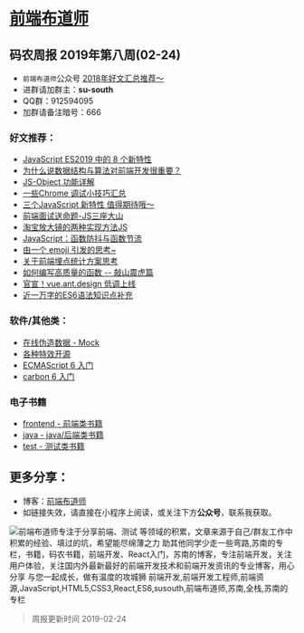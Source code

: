 
# [前端布道师](https://susouth.com/ "@IT·平头哥联盟，码农书籍，苏南的专栏")

##  码农周报 2019年第八周(02-24)

+ `前端布道师`公众号 [2018年好文汇总推荐～](https://mp.weixin.qq.com/s/-BA4X3ScSSpsZRrUCyTuBw)
+ 进群请加群主：**su-south**
+ QQ群：912594095
+ 加群请备注暗号：666

### 好文推荐：
+ [JavaScript ES2019 中的 8 个新特性
](https://juejin.im/post/5c6b6913e51d45209a1ca03c)
+ [为什么说数据结构与算法对前端开发很重要？](https://mp.weixin.qq.com/s/G2QRaZaM0Qy0fayCGLM8Xw)
+ [JS-Object 功能详解](https://segmentfault.com/a/1190000018252193)
+ [一些Chrome 调试小技巧汇总](https://mp.weixin.qq.com/s/aVrZUgq9C7x4Kojpa6Dz2A)
+ [三个JavaScript 新特性 值得期待哦～](https://mp.weixin.qq.com/s/FOUJ6v31OxMfcNT6jkOjzg)
+ [前端面试送命题-JS三座大山](https://mp.weixin.qq.com/s/qOHwdqScNzjoyiiS7VbIBw)
+ [淘宝放大镜的两种实现方法JS](https://segmentfault.com/a/1190000018260168)
+ [JavaScript：函数防抖与函数节流](https://segmentfault.com/a/1190000018266110)
+ [由一个 emoji 引发的思考~](https://mp.weixin.qq.com/s/R1vJkz_4OCYjeYgbs8hPgA)
+ [关于前端埋点统计方案思考](https://mp.weixin.qq.com/s/0LY_ADg9qpKEUy1FjOOf8Q)
+ [如何编写高质量的函数 -- 敲山震虎篇](https://juejin.im/post/5c6bbf0f6fb9a049ba4224fd)
+ [官宣！vue.ant.design 低调上线](https://juejin.im/post/5c6a2b1ae51d457fce015862)
+ [近一万字的ES6语法知识点补充](https://juejin.im/post/5c6234f16fb9a049a81fcca5)

### 软件/其他类：
+ [在线伪造数据 - Mock](https://easy-mock.com/)
+ [各种特效开源](https://codepen.io/)
+ [ECMAScript 6 入门](http://es6.ruanyifeng.com/#README)
+ [carbon 6 入门](https://carbon.now.sh/ "Create and share beautiful images of your source code.Start typing or drop a file into the text area to get started.")

### 电子书籍
+ [frontend - 前端类书籍](../frontend "前端类电子书籍整理")
+ [java - java/后端类书籍](../java "java或后端开发人员电子书籍整理")
+ [test - 测试类书籍](../test "测试人员电子书籍整理")

## 更多分享：
+ 博客：[前端布道师](https://susouth.com "前端布道师")
+ 如链接失效，请直接在小程序上阅读，或关注下方**公众号**，联系我获取。

![前端布道师专注于分享前端、测试 等领域的积累，文章来源于自己/群友工作中积累的经验、填过的坑，希望能尽绵薄之力 助其他同学少走一些弯路,苏南的专栏，书籍，码农书籍，前端开发、React入门，苏南的博客，专注前端开发，关注用户体验，关注国内外最新最好的前端开发技术和前端开发资讯的专业博客，用心分享 与您一起成长，做有温度的攻城狮 前端开发,前端开发工程师,前端资源,JavaScript,HTML5,CSS3,React,ES6,susouth,前端布道师,苏南,全栈,苏南的专栏](https://user-images.githubusercontent.com/18324563/100540104-2b5d5a00-3276-11eb-90b4-1a8d6a4444b8.png "前端布道师")

> 周报更新时间 2019-02-24


